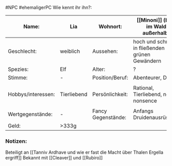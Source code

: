 #NPC #ehemaligerPC 
Wie kennt ihr ihn?: 

| Name:              | Lia         | Wohnort:           | [[Minoni]] (bzw im Wald außerhalb)              |
| ------------------ | ----------- | ------------------ | ----------------------------------------------- |
| Geschlecht:        | weiblich    | Aussehen:          | hoch und schmal, in fließenden grünen Gewändern |
| Spezies:           | Elf         | Alter:             | ?                                               |
| Stimme:            | -           | Position/Beruf:    | Abenteurer, Druide                              |
|                    |             |                    |                                                 |
| Hobbys/interessen: | Tierliebend | Persönlichkeit:    | Rational, Tierliebend, no-nonsence              |
|                    |             |                    |                                                 |
| Wertgegenstände:   | -           | Fancy Gegenstände: | Anfangs Druidenausrüstung                       |
| Geld:              | >333g       |                    |                                                 |
### Notizen:
Beteiligt an [[Tanniv Ardhave und wie er fast die Macht über Thalen Ergella ergriff]]
Bekannt mit [[Cleaver]] und [[Rubiro]]